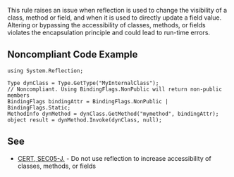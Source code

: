 
This rule raises an issue when reflection is used to change the visibility of a class, method or field, and when it is used to directly update a field value. Altering or bypassing the accessibility of classes, methods, or fields violates the encapsulation principle and could lead to run-time errors.

## Noncompliant Code Example


    using System.Reflection;
    
    Type dynClass = Type.GetType("MyInternalClass");
    // Noncompliant. Using BindingFlags.NonPublic will return non-public members
    BindingFlags bindingAttr = BindingFlags.NonPublic | BindingFlags.Static;
    MethodInfo dynMethod = dynClass.GetMethod("mymethod", bindingAttr);
    object result = dynMethod.Invoke(dynClass, null);


## See

- [CERT, SEC05-J.](https://www.securecoding.cert.org/confluence/x/3YEVAQ) - Do not use reflection to increase accessibility of<br>  classes, methods, or fields

